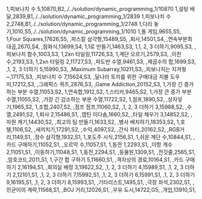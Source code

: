 1,피보나치 수 5,10870,B2,./../solution/dynamic_programming_1/10870
1,설탕 배달,2839,B1,./../solution/dynamic_programming_1/2839
1,피보나치 수 2,2748,B1,./../solution/dynamic_programming_1/2748
1,다리 놓기,1010,S5,./../solution/dynamic_programming_1/1010
1,돌 게임,9655,S5,
1,Four Squares,17626,S5,
,파스칼 삼각형,15489,S5,
,퇴사,14501,S4,
,연속부분최대곱,2670,S4,
,점화식,13699,S4,
1,1로 만들기,1463,S3,
1,1, 2, 3 더하기,9095,S3,
,피보나치 함수,1003,S3,
1,2xn 타일링,11726,S3,
1,계단 오르기,2579,S3,
,이친수,2193,S3,
1,2xn 타일링 2,11727,S3,
,파도반 수열,9461,S3,
,제곱수의 합,1699,S3,
,1, 2, 3 더하기 5,15990,S3,
,Maximum Subarray,10211,S3,
,피보나치는 지겨웡~,17175,S3,
,피보나치 수 7,15624,S3,
,달나라 토끼를 위한 구매대금 지불 도우미,17212,S3,
,그래픽스 퀴즈,2876,S3,
,Game Addiction,20152,S3,
1,가장 긴 증가하는 부분 수열,11053,S2,
1,연속합,1912,S2,
1,스티커,9465,S2,
1,가장 큰 증가 부분 수열,11055,S2,
,가장 긴 감소하는 부분 수열,11722,S2,
1,점프,1890,S2,
,상자넣기,1965,S2,
1,조합,2407,S2,
,점프 점프,11060,S2,
,1, 2, 3 더하기 3,15988,S2,
,수열,2491,S2,
1,퇴사 2,15486,S1,
,캡틴 이다솜,1660,S2,
,타일 채우기 3,14852,S2,
,자원 캐기,14430,S2,
,최고의 팀 만들기,1633,S2,
,병사 배치하기,18353,S2,
1,호텔,1106,S2,
,새끼치기,17291,S2,
,수익,4097,S2,
,간식 파티,20162,S2,
,RGB거리,1149,S1,
,정수 삼각형,1932,S1,
1,포도주 시식,2156,S1,
1,쉬운 계단 수,10844,S1,
,카드 구매하기,11052,S1,
,오르막 수,11057,S1,
1,동전 1,2293,S1,
,이항 계수 2,11051,S1,
,이동하기,11048,S1,
1,동전,2294,S1,
,동물원,1309,S1,
,전깃줄,2565,S1,
,암호코드,2011,S1,
1,구간 합 구하기 5,11660,S1,
,격자상의 경로,10164,S1,
,카드 구매하기 2,16194,S1,
,회의실 배정 3,19622,S2,
,1, 2, 3 더하기 4,15989,S1,
,1, 2, 3 더하기 2,12101,S1,
,1, 2, 3 더하기 7,15992,S1,
,1, 2, 3 더하기 6,15991,S1,
,1, 2, 3 더하기 9,16195,S1,
,1, 2, 3 더하기 8,15993,S1,
,기타리스트,1495,S1,
,극장 좌석,2302,S1,
,민균이의 계략,11568,S1,
,BOJ 거리,12026,S1,
,우유 도시,14722,G5,
,개업,13910,S1,
